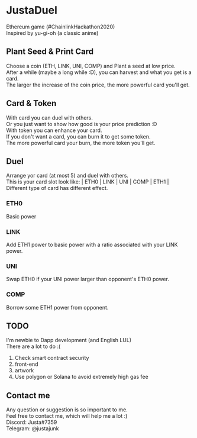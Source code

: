 # JustaDuel
Ethereum game (#ChainlinkHackathon2020)  
Inspired by yu-gi-oh (a classic anime)

## Plant Seed & Print Card
Choose a coin (ETH, LINK, UNI, COMP) and Plant a seed at low price.  
After a while (maybe a long while :D), you can harvest and what you get is a card.  
The larger the increase of the coin price, the more powerful card you'll get.  

## Card & Token
With card you can duel with others.  
Or you just want to show how good is your price prediction :D  
With token you can enhance your card.  
If you don't want a card, you can burn it to get some token.  
The more powerful card your burn, the more token you'll get.  

## Duel
Arrange yor card (at most 5) and duel with others.  
This is your card slot look like: | ETH0 | LINK | UNI | COMP | ETH1 |  
Different type of card has different effect.  
### ETH0
Basic power  
### LINK
Add ETH1 power to basic power with a ratio associated with your LINK power.  
### UNI
Swap ETH0 if your UNI power larger than opponent's ETH0 power.  
### COMP
Borrow some ETH1 power from opponent.  

## TODO
I'm newbie to Dapp development (and English LUL)  
There are a lot to do :(  
1. Check smart contract security  
2. front-end  
3. artwork  
4. Use polygon or Solana to avoid extremely high gas fee  

## Contact me  
Any question or suggestion is so important to me.  
Feel free to contact me, which will help me a lot :)  
Discord: Justa#7359  
Telegram: @justajunk  
